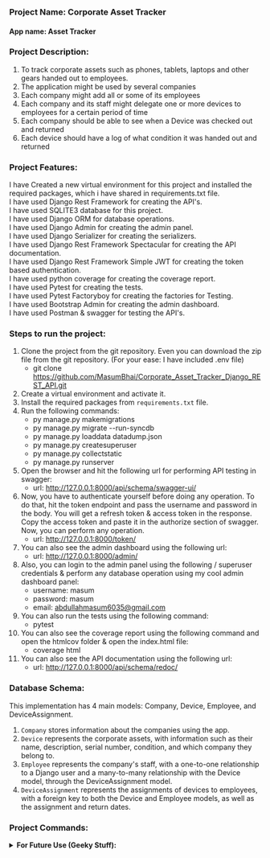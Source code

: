 ### Project Name: Corporate Asset Tracker <br/>
#### App name: Asset Tracker

### Project Description:
1. To track corporate assets such as phones, tablets, laptops 
and other gears handed out to employees.
2. The application might be used by several companies
3. Each company might add all or some of its employees
4. Each company and its staff might delegate one or more devices to employees for
 a certain period of time
5. Each company should be able to see when a Device was checked out and returned
6. Each device should have a log of what condition it was handed out and returned

### Project Features:
I have Created a new virtual environment for this project and installed the required packages, which i have shared in requirements.txt file. <br/>
I have used Django Rest Framework for creating the API's. <br/>
I have used SQLITE3 database for this project. <br/>
I have used Django ORM for database operations. <br/>
I have used Django Admin for creating the admin panel. <br/>
I have used Django Serializer for creating the serializers. <br/>
I have used Django Rest Framework Spectacular for creating the API documentation. <br/>
I have used Django Rest Framework Simple JWT for creating the token based authentication. <br/>
I have used python coverage for creating the coverage report. <br/>
I have used Pytest for creating the tests. <br/>
I have used Pytest Factoryboy for creating the factories for Testing. <br/>
I have used Bootstrap Admin for creating the admin dashboard. <br/>
I have used Postman & swagger for testing the API's. <br/>

### Steps to run the project:
1. Clone the project from the git repository. Even you can download the zip file from the git repository. (For your ease: I have included .env file)
    - git clone https://github.com/MasumBhai/Corporate_Asset_Tracker_Django_REST_API.git
2. Create a virtual environment and activate it.
3. Install the required packages from `requirements.txt` file.
4. Run the following commands:
    - py manage.py makemigrations
    - py manage.py migrate --run-syncdb
    - py manage.py loaddata datadump.json
    - py manage.py createsuperuser
    - py manage.py collectstatic
    - py manage.py runserver
5. Open the browser and hit the following url for performing API testing in swagger:<br/>
   - url: http://127.0.0.1:8000/api/schema/swagger-ui/
6. Now, you have to authenticate yourself before doing any operation. To do that, hit the token endpoint and pass the username and password in the body. You will get a refresh token & access token in the response. Copy the access token and paste it in the authorize section of swagger. Now, you can perform any operation.
   - url: http://127.0.0.1:8000/token/
7. You can also see the admin dashboard using the following url:
    - url: http://127.0.0.1:8000/admin/
8. Also, you can login to the admin panel using the following / superuser credentials & perform any database operation using my cool admin dashboard panel:
    - username: masum
    - password: masum
    - email: abdullahmasum6035@gmail.com
9. You can also run the tests using the following command:
   - pytest
10. You can also see the coverage report using the following command and open the htmlcov folder & open the index.html file:
    - coverage html
12. You can also see the API documentation using the following url:
    - url: http://127.0.0.1:8000/api/schema/redoc/


### Database Schema:
This implementation has 4 main models: Company, Device, Employee, and DeviceAssignment.<br/>
 1. `Company` stores information about the companies using the app.<br/>
 2. `Device` represents the corporate assets, with information such as their name, description, serial number, condition, and which company they belong to.<br/>
 3. `Employee` represents the company's staff, with a one-to-one relationship to a Django user and a many-to-many relationship with the Device model, through the DeviceAssignment model.<br/>
 4. `DeviceAssignment` represents the assignments of devices to employees, with a foreign key to both the Device and Employee models, as well as the assignment and return dates.<br/>

### Project Commands:
<details><summary><b>For Future Use (Geeky Stuff):</b></summary> 

- For secret key generation:
```shell
python manage.py shell
from django.core.management.utils import get_random_secret_key
print(get_random_secret_key())
exit()
```
- For Dumping the data:
```shell
python3 manage.py dumpdata > datadump.json
```
- For secret key storing:
```shell
pip install python-dotenv
```
- For Rest Framework Support:
```shell
pip install djangorestframework
pip install markdown
pip install django-filter
```
- For API Documentation:
```shell
pip install drf-spectacular
py manage.py spectacular --color --file schema.yml
```
- For Testing:
```shell
pip install coverage
coverage run -m pytest
coverage html
pip install pytest
pip install pytest-django
pytest -h
pip install pytest-factoryboy
```
- For superuser creation:
```shell
py manage.py makemigrations
py manage.py migrate
python manage.py createsuperuser
py manage.py runserver
```
- For Token Based Authentication:
```shell
pip install djangorestframework_simplejwt
```
- For Django Admin Dashboard:
```shell
pip install bootstrap-admin
```
- For Database Data Storing:
```shell
py manage.py dumpdata > datadump.json
py manage.py loaddata datadump.json
```
</details>